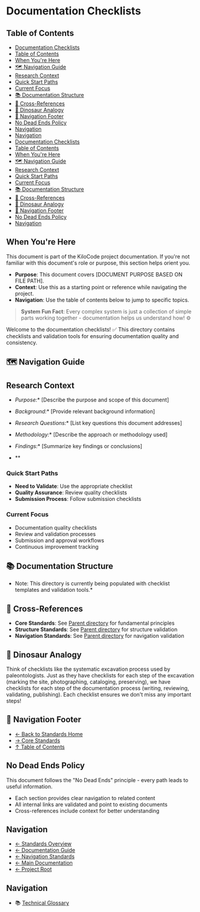 # Documentation Checklists

## Table of Contents
- [Documentation Checklists](#documentation-checklists)
- [Table of Contents](#table-of-contents)
- [When You're Here](#when-youre-here)
- [🗺️ Navigation Guide](#️-navigation-guide)
- [Research Context](#research-context)
- [Quick Start Paths](#quick-start-paths)
- [Current Focus](#current-focus)
- [📚 Documentation Structure](#-documentation-structure)
- [🔗 Cross-References](#-cross-references)
- [🦕 Dinosaur Analogy](#-dinosaur-analogy)
- [🧭 Navigation Footer](#-navigation-footer)
- [No Dead Ends Policy](#no-dead-ends-policy)
- [Navigation](#navigation)
- [Navigation](#navigation)
- [Documentation Checklists](#documentation-checklists)
- [Table of Contents](#table-of-contents)
- [When You're Here](#when-youre-here)
- [🗺️ Navigation Guide](#️-navigation-guide)
- [Research Context](#research-context)
- [Quick Start Paths](#quick-start-paths)
- [Current Focus](#current-focus)
- [📚 Documentation Structure](#-documentation-structure)
- [🔗 Cross-References](#-cross-references)
- [🦕 Dinosaur Analogy](#-dinosaur-analogy)
- [🧭 Navigation Footer](#-navigation-footer)
- [No Dead Ends Policy](#no-dead-ends-policy)
- [Navigation](#navigation)

## When You're Here

This document is part of the KiloCode project documentation. If you're not familiar with this
document's role or purpose, this section helps orient you.

- **Purpose**: This document covers \[DOCUMENT PURPOSE BASED ON FILE PATH].
- **Context**: Use this as a starting point or reference while navigating the project.
- **Navigation**: Use the table of contents below to jump to specific topics.

> **System Fun Fact**: Every complex system is just a collection of simple parts working together -
> documentation helps us understand how! ⚙️

Welcome to the documentation checklists! ✅ This directory contains checklists and validation tools
for ensuring documentation quality and consistency.

## 🗺️ Navigation Guide

## Research Context

- *Purpose:*\* \[Describe the purpose and scope of this document]

- *Background:*\* \[Provide relevant background information]

- *Research Questions:*\* \[List key questions this document addresses]

- *Methodology:*\* \[Describe the approach or methodology used]

- *Findings:*\* \[Summarize key findings or conclusions]
- \*\*

### Quick Start Paths

- **Need to Validate**: Use the appropriate checklist
- **Quality Assurance**: Review quality checklists
- **Submission Process**: Follow submission checklists

### Current Focus
- Documentation quality checklists
- Review and validation processes
- Submission and approval workflows
- Continuous improvement tracking

## 📚 Documentation Structure
- Note: This directory is currently being populated with checklist templates and validation tools.\*

## 🔗 Cross-References

- **Core Standards**: See [Parent directory](../core/) for fundamental principles
- **Structure Standards**: See [Parent directory](../structure/) for structure validation
- **Navigation Standards**: See [Parent directory](../navigation/) for navigation validation

## 🦕 Dinosaur Analogy

Think of checklists like the systematic excavation process used by paleontologists. Just as they
have checklists for each step of the excavation (marking the site, photographing, cataloging,
preserving), we have checklists for each step of the documentation process (writing, reviewing,
validating, publishing). Each checklist ensures we don't miss any important steps!

## 🧭 Navigation Footer
- [← Back to Standards Home](../../../README.md)
- [→ Core Standards](../core/README.md)
- [↑ Table of Contents](../../../README.md)

## No Dead Ends Policy

This document follows the "No Dead Ends" principle - every path leads to useful information.
- Each section provides clear navigation to related content
- All internal links are validated and point to existing documents
- Cross-references include context for better understanding

## Navigation
- [← Standards Overview](README.md)
- [← Documentation Guide](../DOCUMENTATION_GUIDE.md)
- [← Navigation Standards](../navigation/README.md)
- [← Main Documentation](../../../README.md)
- [← Project Root](../../README.md)

## Navigation
- 📚 [Technical Glossary](../GLOSSARY.md)
